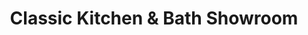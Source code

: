 ---
title: "Classic Kitchen & Bath Showroom"
url: /alpena/classic-kitchen-and-bath-showroom/
shop: kitchen
---